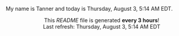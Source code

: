 My name is Tanner and today is Thursday, August 3, 5:14 AM EDT.

<p align="center">This <i>README</i> file is generated <b>every 3 hours</b>!</br>Last refresh: Thursday, August 3, 5:14 AM EDT<br /></p>
